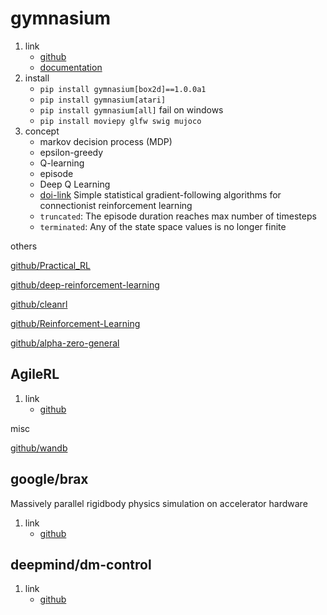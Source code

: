# gymnasium

1. link
   * [github](https://github.com/Farama-Foundation/Gymnasium)
   * [documentation](https://gymnasium.farama.org/)
2. install
   * `pip install gymnasium[box2d]==1.0.0a1`
   * `pip install gymnasium[atari]`
   * `pip install gymnasium[all]` fail on windows
   * `pip install moviepy glfw swig mujoco`
3. concept
   * markov decision process (MDP)
   * epsilon-greedy
   * Q-learning
   * episode
   * Deep Q Learning
   * [doi-link](https://doi.org/10.1007/BF00992696) Simple statistical gradient-following algorithms for connectionist reinforcement learning
   * `truncated`: The episode duration reaches max number of timesteps
   * `terminated`: Any of the state space values is no longer finite

others

[github/Practical_RL](https://github.com/yandexdataschool/Practical_RL)

[github/deep-reinforcement-learning](https://github.com/udacity/deep-reinforcement-learning)

[github/cleanrl](https://github.com/vwxyzjn/cleanrl)

[github/Reinforcement-Learning](https://github.com/andri27-ts/Reinforcement-Learning)

[github/alpha-zero-general](https://github.com/suragnair/alpha-zero-general)

## AgileRL

1. link
   * [github](https://github.com/AgileRL/AgileRL)

misc

[github/wandb](https://docs.wandb.ai/guides)

## google/brax

Massively parallel rigidbody physics simulation on accelerator hardware

1. link
   * [github](https://github.com/google/brax)

## deepmind/dm-control

1. link
   * [github](https://github.com/google-deepmind/dm_control)
